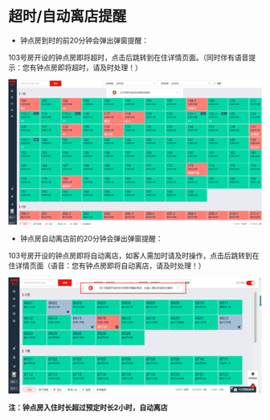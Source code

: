 # 超时/自动离店提醒

* 钟点房到时的前20分钟会弹出弹窗提醒：

103号房开设的钟点房即将超时，点击后跳转到在住详情页面。（同时伴有语音提示：您有钟点房即将超时，请及时处理！）

![](../../../.gitbook/assets/image%20%28268%29.png)

* 钟点房自动离店前的20分钟会弹出弹窗提醒：

103号房开设的钟点房即将自动离店，如客人需加时请及时操作，点击后跳转到在住详情页面（语音：您有钟点房即将自动离店，请及时处理！）

![](../../../.gitbook/assets/image%20%28128%29.png)

**注：钟点房入住时长超过预定时长2小时，自动离店**

